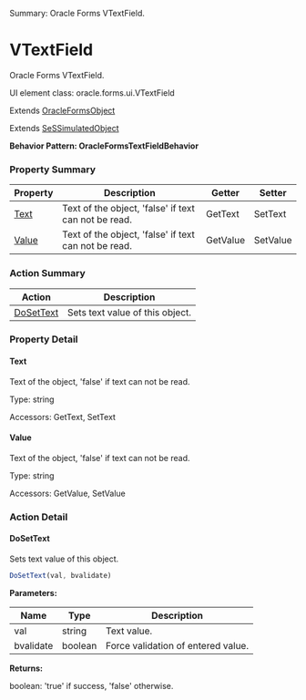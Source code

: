 Summary: Oracle Forms VTextField.

# VTextField

Oracle Forms VTextField.
 
UI element class: oracle.forms.ui.VTextField

Extends [OracleFormsObject](OracleFormsObject.md)

Extends [SeSSimulatedObject](SeSSimulatedObject.md)





**Behavior Pattern: OracleFormsTextFieldBehavior**


<!-- ============================== property summary ========================== -->

	

### Property Summary

| **Property** | **Description** | **Getter** | **Setter** |
| ------------ | --------------- | ---------- | ---------- |
| [Text](#text) | Text of the object, 'false' if text can not be read. | GetText | SetText |
| [Value](#value) | Text of the object, 'false' if text can not be read. | GetValue | SetValue |



	
<!-- ============================== action summary ========================== -->



### Action Summary

|  **Action** | **Description** | 
| ----------- | --------------- |
|	[DoSetText](#dosettext) | Sets text value of this object. |




<!-- ============================== property detail ========================== -->
	
### Property Detail
		
<a name="Text"></a>
#### Text


Text of the object, 'false' if text can not be read.

			
	
			
Type: string
			
			
Accessors: GetText, SetText
			
		
<a name="Value"></a>
#### Value


Text of the object, 'false' if text can not be read.

			
	
			
Type: string
			
			
Accessors: GetValue, SetValue
			
		
	
	
<!-- ============================== action detail ========================== -->
	
### Action Detail
		
<a name="DoSetText"></a>    
#### DoSetText

Sets text value of this object.

```javascript
DoSetText(val, bvalidate) 
```


**Parameters:**

|	**Name** | **Type** | **Description** |
| ---------- | -------- | --------------- |
| val | string |	Text value. |
| bvalidate | boolean |	Force validation of entered value. |




**Returns:**

boolean: 'true' if success, 'false' otherwise.



<a name="see.also.vtextfield.dosettext"></a>

	

